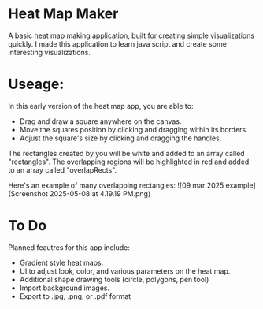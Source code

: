# Heat Map Maker
A basic heat map making application, built for creating simple visualizations quickly. I made this application to learn java script and create some interesting visualizations.

# Useage:
In this early version of the heat map app, you are able to:
- Drag and draw a square anywhere on the canvas. 
- Move the squares position by clicking and dragging within its borders. 
- Adjust the square's size by clicking and dragging the handles.

The rectangles created by you will be white and added to an array called "rectangles".
The overlapping regions will be highlighted in red and added to an array called "overlapRects".

Here's an example of many overlapping rectangles:
![09 mar 2025 example](Screenshot 2025-05-08 at 4.19.19 PM.png)


# To Do
Planned feautres for this app include:
- Gradient style heat maps.
- UI to adjust look, color, and various parameters on the heat map.
- Additional shape drawing tools (circle, polygons, pen tool)
- Import background images.
- Export to .jpg, .png, or .pdf format
